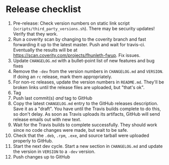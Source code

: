 # Release checklist

 1. Pre-release: Check version numbers on static link script
    (`scripts/third_party_versions.sh`). There may be security updates! Verify
    that they work.
 2. Run a coverity scan by changing to the coverity branch and fast forwarding
    it up to the latest master. Push and wait for travis-ci. Eventually the
    results will be at https://scan.coverity.com/projects/fhunleth-fwup. Fix
    issues.
 3. Update `CHANGELOG.md` with a bullet-point list of new features and bug fixes
 4. Remove the `-dev` from the version numbers in `CHANGELOG.md` and `VERSION`.
    If doing an `rc` release, mark them appropriately.
 5. For non-rc releases, update the version numbers in `README.md`. They'll be
    broken links until the release files are uploaded, but "that's ok".
 6. Tag
 7. Push last commit(s) *and* tag to GitHub
 8. Copy the latest `CHANGELOG.md` entry to the GitHub releases description.
    Save it as a "draft". You have until the Travis builds complete to do this,
    so don't delay. As soon as Travis uploads its artifacts, GitHub will send
    release emails out with new text.
 9. Wait for the Travis builds to complete successfully. They should work since
    no code changes were made, but wait to be safe.
 10. Check that the `.deb`, `.rpm`, `.exe`, and source tarball were uploaded
     properly to GitHub.
 11. Start the next dev cycle. Start a new section in `CHANGELOG.md` and update
     the version in `VERSION` to a `-dev` version.
 12. Push changes up to GitHub
